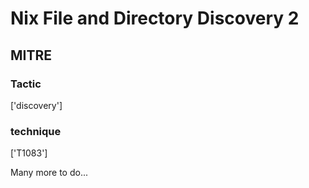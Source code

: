 # Nix File and Directory Discovery 2

## MITRE

### Tactic
['discovery']

### technique
['T1083']

Many more to do...
